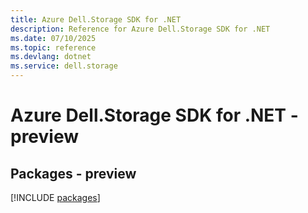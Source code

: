 ```yaml
---
title: Azure Dell.Storage SDK for .NET
description: Reference for Azure Dell.Storage SDK for .NET
ms.date: 07/10/2025
ms.topic: reference
ms.devlang: dotnet
ms.service: dell.storage
---
```

# Azure Dell.Storage SDK for .NET - preview
## Packages - preview
[!INCLUDE [packages](dell.storage-index.md)]